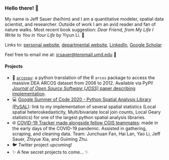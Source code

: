 ### Hello there! 👋

My name is Jeff Sauer (he/him) and I am a quantitative modeler, spatial data scientist, and researcher. Outside of work I am an avid reader and fan of nature walks. Most recent book suggestion: *Dear Friend, from My Life I Write to You in Your Life* by Yiyun Li. :blue_book:  

Links to: [personal website](jeffcsauer.github.io), [departmental website](https://geog.umd.edu/gradprofile/sauer/jeffery-%28jeff%29), [LinkedIn](https://www.linkedin.com/in/jeffcsauer/), [Google Scholar](https://scholar.google.com/citations?user=vML9xMUAAAAJ&hl=en)

Feel free to email me at: [jcsauer@terpmail.umd.edu](jcsauer@terpmail.umd.edu) :email:

#### Projects

- 🚀 [`arcospy`](https://github.com/jeffcsauer/arcospy): a python translation of the R `arcos` package to access the massive DEA ARCOS dataset from 2006 to 2012. Available via PyPI! [*Journal of Open Source Software (JOSS)* paper describing implementation](https://joss.theoj.org/papers/10.21105/joss.02450).
- 💻 [Google Summer of Code 2020 - Python Spatial Analysis Library (PySAL)](https://github.com/jeffcsauer/GSOC2020): link to my implementation of several spatial statistics (Local spatial heteroskedasticity, Multi/bivariate local join counts, Local Geary statistics) for one of the largest python spatial analysis libraries.
- :globe_with_meridians: [COVID-19 Tracker made alongside fellow CGIS teammates](https://mgzjys.github.io/US_Covid19_Index/): made in the early days of the COVID-19 pandemic. Assisted in gathering, scraping, and cleaning data. Team: Junchuan Fan, Hai Lan, Yao Li, Jeff Sauer, Zhiyue Xia, and Guiming Zhu. 
- :bird: Twitter project upcoming!
- ✨ A few secret projects to come... ✨
